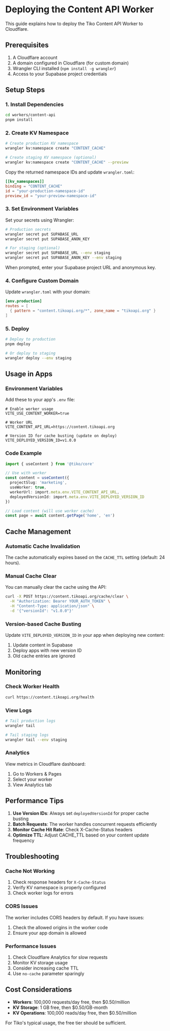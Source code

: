 # Deploying the Content API Worker

This guide explains how to deploy the Tiko Content API Worker to Cloudflare.

## Prerequisites

1. A Cloudflare account
2. A domain configured in Cloudflare (for custom domain)
3. Wrangler CLI installed (`npm install -g wrangler`)
4. Access to your Supabase project credentials

## Setup Steps

### 1. Install Dependencies

```bash
cd workers/content-api
pnpm install
```

### 2. Create KV Namespace

```bash
# Create production KV namespace
wrangler kv:namespace create "CONTENT_CACHE"

# Create staging KV namespace (optional)
wrangler kv:namespace create "CONTENT_CACHE" --preview
```

Copy the returned namespace IDs and update `wrangler.toml`:

```toml
[[kv_namespaces]]
binding = "CONTENT_CACHE"
id = "your-production-namespace-id"
preview_id = "your-preview-namespace-id"
```

### 3. Set Environment Variables

Set your secrets using Wrangler:

```bash
# Production secrets
wrangler secret put SUPABASE_URL
wrangler secret put SUPABASE_ANON_KEY

# For staging (optional)
wrangler secret put SUPABASE_URL --env staging
wrangler secret put SUPABASE_ANON_KEY --env staging
```

When prompted, enter your Supabase project URL and anonymous key.

### 4. Configure Custom Domain

Update `wrangler.toml` with your domain:

```toml
[env.production]
routes = [
  { pattern = "content.tikoapi.org/*", zone_name = "tikoapi.org" }
]
```

### 5. Deploy

```bash
# Deploy to production
pnpm deploy

# Or deploy to staging
wrangler deploy --env staging
```

## Usage in Apps

### Environment Variables

Add these to your app's `.env` file:

```env
# Enable worker usage
VITE_USE_CONTENT_WORKER=true

# Worker URL
VITE_CONTENT_API_URL=https://content.tikoapi.org

# Version ID for cache busting (update on deploy)
VITE_DEPLOYED_VERSION_ID=v1.0.0
```

### Code Example

```typescript
import { useContent } from '@tiko/core'

// Use with worker
const content = useContent({
  projectSlug: 'marketing',
  useWorker: true,
  workerUrl: import.meta.env.VITE_CONTENT_API_URL,
  deployedVersionId: import.meta.env.VITE_DEPLOYED_VERSION_ID
})

// Load content (will use worker cache)
const page = await content.getPage('home', 'en')
```

## Cache Management

### Automatic Cache Invalidation

The cache automatically expires based on the `CACHE_TTL` setting (default: 24 hours).

### Manual Cache Clear

You can manually clear the cache using the API:

```bash
curl -X POST https://content.tikoapi.org/cache/clear \
  -H "Authorization: Bearer YOUR_AUTH_TOKEN" \
  -H "Content-Type: application/json" \
  -d '{"versionId": "v1.0.0"}'
```

### Version-based Cache Busting

Update `VITE_DEPLOYED_VERSION_ID` in your app when deploying new content:

1. Update content in Supabase
2. Deploy apps with new version ID
3. Old cache entries are ignored

## Monitoring

### Check Worker Health

```bash
curl https://content.tikoapi.org/health
```

### View Logs

```bash
# Tail production logs
wrangler tail

# Tail staging logs
wrangler tail --env staging
```

### Analytics

View metrics in Cloudflare dashboard:
1. Go to Workers & Pages
2. Select your worker
3. View Analytics tab

## Performance Tips

1. **Use Version IDs**: Always set `deployedVersionId` for proper cache busting
2. **Batch Requests**: The worker handles concurrent requests efficiently
3. **Monitor Cache Hit Rate**: Check X-Cache-Status headers
4. **Optimize TTL**: Adjust CACHE_TTL based on your content update frequency

## Troubleshooting

### Cache Not Working

1. Check response headers for `X-Cache-Status`
2. Verify KV namespace is properly configured
3. Check worker logs for errors

### CORS Issues

The worker includes CORS headers by default. If you have issues:
1. Check the allowed origins in the worker code
2. Ensure your app domain is allowed

### Performance Issues

1. Check Cloudflare Analytics for slow requests
2. Monitor KV storage usage
3. Consider increasing cache TTL
4. Use `no-cache` parameter sparingly

## Cost Considerations

- **Workers**: 100,000 requests/day free, then $0.50/million
- **KV Storage**: 1 GB free, then $0.50/GB-month
- **KV Operations**: 100,000 reads/day free, then $0.50/million

For Tiko's typical usage, the free tier should be sufficient.